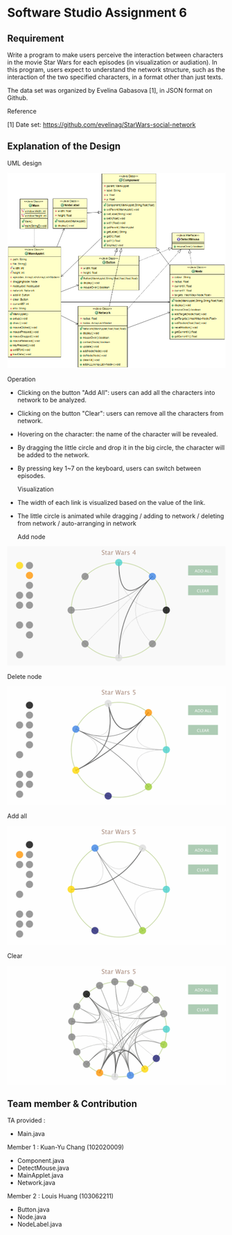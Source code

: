 # Software Studio Assignment 6

## Requirement
Write a program to make users perceive the interaction between characters in the movie Star Wars for each episodes (in visualization or audiation). In this program, users expect to understand the network structure, such as the interaction of the two specified characters, in a format other than just texts.
  
  The data set was organized by Evelina Gabasova [1], in JSON format on Github.
  
  
  Reference
  
[1] Date set: https://github.com/evelinag/StarWars-social-network

## Explanation of the Design

  
  UML design
  
![UML](/pic/model.png)

  
  Operation
  
+ Clicking on the button "Add All": users can add all the characters into network to be analyzed.
+ Clicking on the button "Clear": users can remove all the characters from network.
+ Hovering on the character: the name of the character will be revealed.
+ By dragging the little circle and drop it in the big circle, the character will be added to the network.
+ By pressing key 1~7 on the keyboard, users can switch between episodes.

  
  Visualization
  
+ The width of each link is visualized based on the value of the link.
+ The little circle is animated while dragging / adding to network / deleting from network / auto-arranging in network

  
  Add node
  
![Add node](/pic/Add.gif)

  
  Delete node
  
![Delete node](/pic/Delete.gif)

  
  Add all
  
![Add all](/pic/AddAll.gif)

  
  Clear
  
![Clear](/pic/Clear.gif)

## Team member & Contribution

TA provided :
+ Main.java

Member 1 : Kuan-Yu Chang (102020009)
+ Component.java
+ DetectMouse.java
+ MainApplet.java
+ Network.java

Member 2 : Louis Huang (103062211)
+ Button.java
+ Node.java
+ NodeLabel.java
